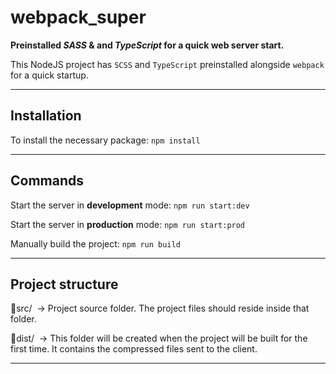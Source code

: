 # webpack_super
**Preinstalled _SASS_ & and _TypeScript_ for a quick web server start.**

This NodeJS project has `SCSS` and `TypeScript` preinstalled alongside `webpack` for a quick startup.

___
## Installation
To install the necessary package:
`npm install`
___

## Commands

Start the server in **development** mode:
`npm run start:dev`

Start the server in **production** mode:
`npm run start:prod`

Manually build the project:
`npm run build`

___

## Project structure

&#x1F4C1;src/ &nbsp;&#8594; Project source folder. The project files should reside inside that folder.

&#x1F4C1;dist/ &nbsp;&#8594; This folder will be created when the project will be built for the first time. It contains the compressed files sent to the client.

___
